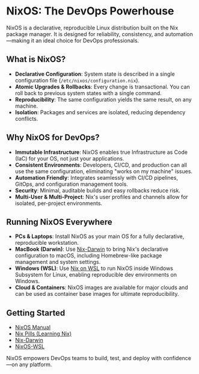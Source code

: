# NixOS: The DevOps Powerhouse

NixOS is a declarative, reproducible Linux distribution built on the Nix package manager. It is designed for reliability, consistency, and automation—making it an ideal choice for DevOps professionals.

## What is NixOS?
- **Declarative Configuration**: System state is described in a single configuration file (`/etc/nixos/configuration.nix`).
- **Atomic Upgrades & Rollbacks**: Every change is transactional. You can roll back to previous system states with a single command.
- **Reproducibility**: The same configuration yields the same result, on any machine.
- **Isolation**: Packages and services are isolated, reducing dependency conflicts.

## Why NixOS for DevOps?
- **Immutable Infrastructure**: NixOS enables true Infrastructure as Code (IaC) for your OS, not just your applications.
- **Consistent Environments**: Developers, CI/CD, and production can all use the same configuration, eliminating "works on my machine" issues.
- **Automation Friendly**: Integrates seamlessly with CI/CD pipelines, GitOps, and configuration management tools.
- **Security**: Minimal, auditable builds and easy rollbacks reduce risk.
- **Multi-User & Multi-Project**: Nix's user profiles and channels allow for isolated, per-project environments.

## Running NixOS Everywhere
- **PCs & Laptops**: Install NixOS as your main OS for a fully declarative, reproducible workstation.
- **MacBook (Darwin)**: Use [Nix-Darwin](https://github.com/LnL7/nix-darwin) to bring Nix's declarative configuration to macOS, including Homebrew-like package management and system settings.
- **Windows (WSL)**: Use [Nix on WSL](https://github.com/nix-community/NixOS-WSL) to run NixOS inside Windows Subsystem for Linux, enabling reproducible dev environments on Windows.
- **Cloud & Containers**: NixOS images are available for major clouds and can be used as container base images for ultimate reproducibility.

## Getting Started
- [NixOS Manual](https://nixos.org/manual/nixos/stable/)
- [Nix Pills (Learning Nix)](https://nixos.org/guides/nix-pills/)
- [Nix-Darwin](https://github.com/LnL7/nix-darwin)
- [NixOS-WSL](https://github.com/nix-community/NixOS-WSL)

NixOS empowers DevOps teams to build, test, and deploy with confidence—on any platform.